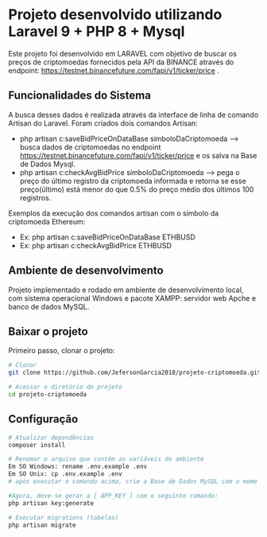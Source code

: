 # Projeto desenvolvido utilizando Laravel 9 + PHP 8 + Mysql

Este projeto foi desenvolvido em LARAVEL com objetivo de buscar os preços de criptomoedas fornecidos pela API da BINANCE através do endpoint: https://testnet.binancefuture.com/fapi/v1/ticker/price .
## Funcionalidades do Sistema
A busca desses dados é realizada através da interface de linha de comando Artisan do Laravel.
Foram criados dois comandos Artisan:
- php artisan c:saveBidPriceOnDataBase símboloDaCriptomoeda  --> busca dados de criptomoedas no endpoint https://testnet.binancefuture.com/fapi/v1/ticker/price e os salva na Base de Dados Mysql.
- php artisan c:checkAvgBidPrice símboloDaCriptomoeda --> pega o preço do último registro da criptomoeda informada e retorna se esse preço(último) está menor do que 0.5% do preço médio dos últimos 100 registros.

Exemplos da execução dos comandos artisan com o símbolo da criptomoeda Ethereum:
- Ex: php artisan c:saveBidPriceOnDataBase ETHBUSD
- Ex: php artisan c:checkAvgBidPrice ETHBUSD

## Ambiente de desenvolvimento
Projeto implementado e rodado em ambiente de desenvolvimento local, com sistema operacional Windows e pacote XAMPP: servidor web Apche e banco de dados MySQL.

## Baixar o projeto
Primeiro passo, clonar o projeto:
``` bash
# Clonar
git clone https://github.com/JefersonGarcia2018/projeto-criptomoeda.git

# Acessar o diretório do projeto
cd projeto-criptomoeda
```

## Configuração
``` bash
# Atualizar dependências
composer install

# Renomar o arquivo que contém as variáveis de ambiente
Em SO Windows: rename .env.example .env
Em SO Unix: cp .env.example .env
# após executar o comando acima, crie a Base de Dados MySQL com o mome que você preferir, e atribua este nome a váriável BD_DATABASE que está contida no arquivo .env

#Agora, deve-se gerar a [ APP_KEY ] com o seguinte comando:
php artisan key:generate

# Executar migrations (tabelas)
php artisan migrate
```
